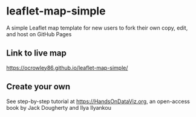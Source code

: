 # leaflet-map-simple
A simple Leaflet map template for new users to fork their own copy, edit, and host on GitHub Pages

## Link to live map
https://ocrowley86.github.io/leaflet-map-simple/

## Create your own
See step-by-step tutorial at https://HandsOnDataViz.org, an open-access book by Jack Dougherty and Ilya Ilyankou
